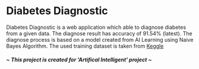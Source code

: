 # Diabetes Diagnostic

Diabetes Diagnostic is a web application which able to diagnose diabetes from a given data.
The diagnose result has accuracy of 91.54% (latest).
The diagnose process is based on a model created from AI Learning using Naive Bayes Algorithm.
The used training dataset is taken from [Keggle](https://www.kaggle.com/datasets/houcembenmansour/predict-diabetes-based-on-diagnostic-measures)

##### ~ This project is created for 'Artifical Intelligent' project ~